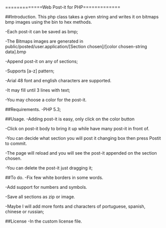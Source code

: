 ﻿=============Web Post-it for PHP=============

##Introduction.
This php class takes a given string and writes it on bitmaps bmp images using the bin to hex methods.

-Each post-it can be saved as bmp;

-The Bitmaps images are generated in public/posted/user.application/[Section chosen]/[color chosen-string data].bmp

-Append post-it on any of sections;

-Supports [a-z] pattern;

-Arial 48 font and english characters are supported.

-It may fill until 3 lines with text;

-You may choose a color for the post-it.

##Requirements.
-PHP 5.3;

##Usage.
-Adding post-it is easy, only click on the color button

-Click on post-it body to bring it up while have many post-it in front of.

-You can decide what section you will post it changing box then press Postit to commit.

-The page will reload and you will see the post-it appended on the section chosen.

-You can delete the post-it just dragging it;

##To do.
-Fix few white borders in some words.

-Add support for numbers and symbols.

-Save all sections as zip or image.

-Maybe I will add more fonts and characters of portuguese, spanish, chinese or russian;

##License
-In the custom license file.